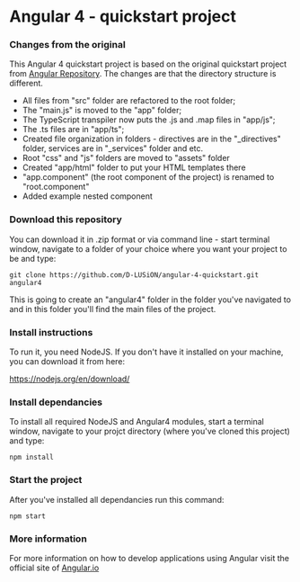 # Angular 4 - quickstart project

### Changes from the original

This Angular 4 quickstart project is based on the original quickstart project from [Angular Repository](https://github.com/angular/quickstart.git). The changes are that the directory structure is different.
 - All files from "src" folder are refactored to the root folder;
 - The "main.js" is moved to the "app" folder;
 - The TypeScript transpiler now puts the .js and .map files in "app/js";
 - The .ts files are in "app/ts";
 - Created file organization in folders - directives are in the "_directives" folder, services are in "_services" folder and etc.
 - Root "css" and "js" folders are moved to "assets" folder
 - Created "app/html" folder to put your HTML templates there
 - "app.component" (the root component of the project) is renamed to "root.component"
 - Added example nested component
 
### Download this repository

You can download it in .zip format or via command line - start terminal window, navigate to a folder of your choice where you want your project to be and type:

`git clone https://github.com/D-LUSiON/angular-4-quickstart.git angular4`

This is going to create an "angular4" folder in the folder you've navigated to and in this folder you'll find the main files of the project.

### Install instructions

To run it, you need NodeJS. If you don't have it installed on your machine, you can download it from here:

https://nodejs.org/en/download/

### Install dependancies

To install all required NodeJS and Angular4 modules, start a terminal window, navigate to your projct directory (where you've cloned this project) and type:

`npm install`

### Start the project

After you've installed all dependancies run this command:

`npm start`

### More information

For more information on how to develop applications using Angular visit the official site of [Angular.io](https://angular.io/docs/ts/latest/quickstart.html)

